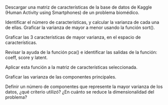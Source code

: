 Descargar una matriz de características de la base de datos de Kaggle (Human Activity using Smartphones) de un problema biomédico.

Identificar el número de características, y calcular la varianza de cada una de ellas. Graficar la varianza de mayor a menor usando la función sort().

Graficar las 3 características de mayor varianza, en el espacio de características.

Revisar la ayuda de la función pca() e identificar las salidas de la función: coeff, score y latent.

Aplicar esta función a la matriz de características seleccionada.

Graficar las varianza de las componentes principales.

Definir un número de componentes que represente la mayor varianza de los datos, ¿qué criterio utilizó? ¿En cuánto se reduce la dimensionalidad del problema?